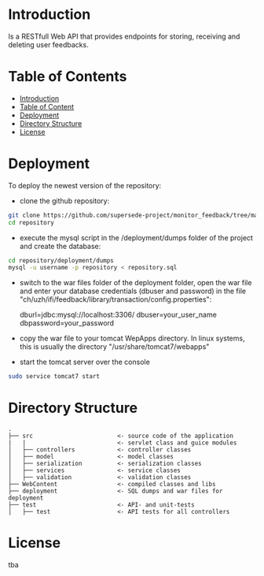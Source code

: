 # Introduction

Is a RESTfull Web API that provides endpoints for storing, receiving and deleting user feedbacks.

# Table of Contents

- [Introduction](#introduction)
- [Table of Content](#table-of-content)
- [Deployment](#deployment)
- [Directory Structure](#directory-structure)
- [License](#license)

# Deployment

To deploy the newest version of the repository:

- clone the github repository:

```bash
git clone https://github.com/supersede-project/monitor_feedback/tree/master/repository
cd repository
```

- execute the mysql script in the /deployment/dumps folder of the project and create the database:

```bash
cd repository/deployment/dumps
mysql -u username -p repository < repository.sql
```

- switch to the war files folder of the deployment folder, open the war file and enter your database 
  credentials (dbuser and password) in the file "ch/uzh/ifi/feedback/library/transaction/config.properties":
  
  dburl=jdbc:mysql://localhost:3306/
  dbuser=your_user_name
  dbpassword=your_password
 
- copy the war file to your tomcat WepApps directory. In linux systems, this is usually the directory 
  "/usr/share/tomcat7/webapps"

- start the tomcat server over the console

```bash
sudo service tomcat7 start
```

# Directory Structure

```
.
├── src                        <- source code of the application
|   |                          <- servlet class and guice modules 
│   ├── controllers            <- controller classes
│   ├── model                  <- model classes
│   ├── serialization          <- serialization classes
│   ├── services               <- service classes
│   ├── validation             <- validation classes
├── WebContent                 <- compiled classes and libs
├── deployment                 <- SQL dumps and war files for deployment
├── test                       <- API- and unit-tests
│   ├── test                   <- API tests for all controllers
```

# License

tba
